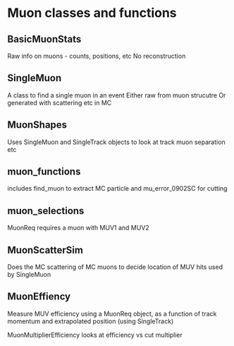 Muon classes and functions
==========================

BasicMuonStats
--------------
Raw info on muons - counts, positions, etc
No reconstruction

SingleMuon
----------
A class to find a single muon in an event
Either raw from muon strucutre
Or generated with scattering etc in MC

MuonShapes
----------
Uses SingleMuon and SingleTrack objects
to look at track muon separation etc

muon_functions
--------------
includes find_muon to extract MC particle
and mu_error_0902SC for cutting

muon_selections
---------------
MuonReq requires a muon with MUV1 and MUV2

MuonScatterSim
--------------
Does the MC scattering of MC muons to 
decide location of MUV hits 
used by SingleMuon

MuonEffiency
------------
Measure MUV efficiency using a MuonReq
object, as a function of track momentum
and extrapolated position
(using SingleTrack)

MuonMultiplierEfficiency looks at
efficiency vs cut multiplier
